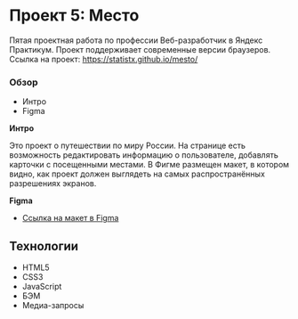 # Проект 5: Место 

Пятая проектная работа по профессии Веб-разработчик в Яндекс Практикум.
Проект поддерживает современные версии браузеров.
Ссылка на проект: https://statistx.github.io/mesto/

### Обзор
* Интро
* Figma

**Интро**

Это проект о путешествии по миру России.
На странице есть возможность редактировать информацию о пользователе, добавлять карточки с посещенными местами.
В Фигме размещен макет, в котором видно, как проект должен выглядеть на самых распространённых разрешениях экранов.

**Figma**

* [Ссылка на макет в Figma](https://www.figma.com/file/2cn9N9jSkmxD84oJik7xL7/JavaScript.-Sprint-4?node-id=0%3A1)

## Технологии

- HTML5
- CSS3
- JavaScript
- БЭМ
- Медиа-запросы